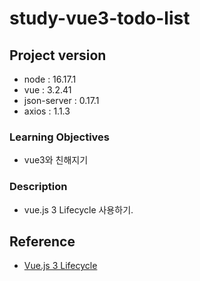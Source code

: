 # study-vue3-todo-list

## Project version

- node : 16.17.1
- vue : 3.2.41
- json-server : 0.17.1
- axios : 1.1.3

### Learning Objectives

- vue3와 친해지기

### Description

- vue.js 3 Lifecycle 사용하기.


## Reference

- [Vue.js 3 Lifecycle](https://vuejs.org/api/composition-api-lifecycle.html)